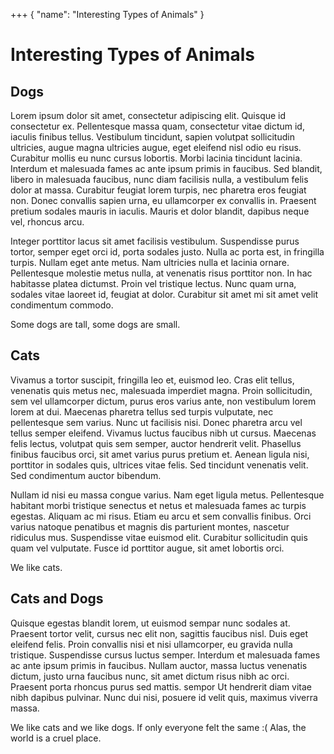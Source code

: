 +++ { "name": "Interesting Types of Animals" }
# Interesting Types of Animals

## Dogs
Lorem ipsum dolor sit amet, consectetur adipiscing elit. Quisque id consectetur ex. Pellentesque massa quam, consectetur vitae dictum id, iaculis finibus tellus. Vestibulum tincidunt, sapien volutpat sollicitudin ultricies, augue magna ultricies augue, eget eleifend nisl odio eu risus. Curabitur mollis eu nunc cursus lobortis. Morbi lacinia tincidunt lacinia. Interdum et malesuada fames ac ante ipsum primis in faucibus. Sed blandit, libero in malesuada faucibus, nunc diam facilisis nulla, a vestibulum felis dolor at massa. Curabitur feugiat lorem turpis, nec pharetra eros feugiat non. Donec convallis sapien urna, eu ullamcorper ex convallis in. Praesent pretium sodales mauris in iaculis. Mauris et dolor blandit, dapibus neque vel, rhoncus arcu.

Integer porttitor lacus sit amet facilisis vestibulum. Suspendisse purus tortor, semper eget orci id, porta sodales justo. Nulla ac porta est, in fringilla turpis. Nullam eget ante metus. Nam ultricies nulla et lacinia ornare. Pellentesque molestie metus nulla, at venenatis risus porttitor non. In hac habitasse platea dictumst. Proin vel tristique lectus. Nunc quam urna, sodales vitae laoreet id, feugiat at dolor. Curabitur sit amet mi sit amet velit condimentum commodo.

Some dogs are tall, some dogs are small.

## Cats
Vivamus a tortor suscipit, fringilla leo et, euismod leo. Cras elit tellus, venenatis quis metus nec, malesuada imperdiet magna. Proin sollicitudin, sem vel ullamcorper dictum, purus eros varius ante, non vestibulum lorem lorem at dui. Maecenas pharetra tellus sed turpis vulputate, nec pellentesque sem varius. Nunc ut facilisis nisi. Donec pharetra arcu vel tellus semper eleifend. Vivamus luctus faucibus nibh ut cursus. Maecenas felis lectus, volutpat quis sem semper, auctor hendrerit velit. Phasellus finibus faucibus orci, sit amet varius purus pretium et. Aenean ligula nisi, porttitor in sodales quis, ultrices vitae felis. Sed tincidunt venenatis velit. Sed condimentum auctor bibendum.

Nullam id nisi eu massa congue varius. Nam eget ligula metus. Pellentesque habitant morbi tristique senectus et netus et malesuada fames ac turpis egestas. Aliquam ac mi risus. Etiam eu arcu et sem convallis finibus. Orci varius natoque penatibus et magnis dis parturient montes, nascetur ridiculus mus. Suspendisse vitae euismod elit. Curabitur sollicitudin quis quam vel vulputate. Fusce id porttitor augue, sit amet lobortis orci.

We like cats.

## Cats and Dogs
Quisque egestas blandit lorem, ut euismod sempar nunc sodales at. Praesent tortor velit, cursus nec elit non, sagittis faucibus nisl. Duis eget eleifend felis. Proin convallis nisi et nisi ullamcorper, eu gravida nulla tristique. Suspendisse cursus luctus semper. Interdum et malesuada fames ac ante ipsum primis in faucibus. Nullam auctor, massa luctus venenatis dictum, justo urna faucibus nunc, sit amet dictum risus nibh ac orci. Praesent porta rhoncus purus sed mattis. sempor Ut hendrerit diam vitae nibh dapibus pulvinar. Nunc dui nisi, posuere id velit quis, maximus viverra massa. 

We like cats and we like dogs. If only everyone felt the same :( Alas, the world is a cruel place.
